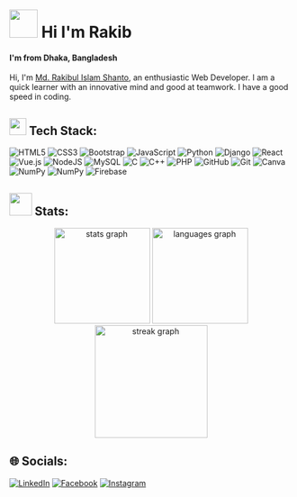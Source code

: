 <!-- <h2><img src="https://github.com/cryptic91/cryptic91/assets/91222781/c4b99f72-c7c2-47c4-90a7-866fecf9a417" width="30"/> Hi I'm Rakib</h2> -->
<h1><img src="https://github.com/cryptic91/cryptic91/assets/91222781/43de1015-822c-41d2-8880-cce3d7668afe" height="50" width="50"/> Hi I'm Rakib</h1>

<h4>I'm from <b>Dhaka, Bangladesh</b> <img src="https://github.com/cryptic91/cryptic91/assets/91222781/a5c21e0f-7b9a-4f7a-bb24-a47606823e6f" height="13" width="18"/> </h4>

Hi, I'm [Md. Rakibul Islam Shanto](https://www.linkedin.com/in/md-rakibul-islam-shanto-051767308/), an enthusiastic Web Developer.  I am a quick learner with an innovative mind and good at teamwork. I have a good speed in coding.




<h2><img src="https://github.com/cryptic91/cryptic91/assets/91222781/c4b99f72-c7c2-47c4-90a7-866fecf9a417" width="30"/> Tech Stack: </h2>


![HTML5](https://img.shields.io/badge/html5-%23E34F26.svg?logo=html5&logoColor=white) ![CSS3](https://img.shields.io/badge/css3-%231572B6.svg?logo=css3&logoColor=white) ![Bootstrap](https://img.shields.io/badge/bootstrap-%238511FA.svg?logo=bootstrap&logoColor=white) ![JavaScript](https://img.shields.io/badge/javascript-%23323330.svg?logo=javascript&logoColor=%23F7DF1E) ![Python](https://img.shields.io/badge/python-3670A0?logo=python&logoColor=ffdd54) ![Django](https://img.shields.io/badge/django-%23092E20.svg?logo=django&logoColor=white) ![React](https://img.shields.io/badge/react-%2320232a.svg?logo=react&logoColor=%2361DAFB) ![Vue.js](https://img.shields.io/badge/vue.js-%2335495e.svg?logo=vuedotjs&logoColor=%234FC08D) ![NodeJS](https://img.shields.io/badge/node.js-6DA55F?logo=node.js&logoColor=white) ![MySQL](https://img.shields.io/badge/mysql-4479A1.svg?logo=mysql&logoColor=white) ![C](https://img.shields.io/badge/c-%2300599C.svg?logo=c&logoColor=white) ![C++](https://img.shields.io/badge/c++-%2300599C.svg?logo=c%2B%2B&logoColor=white) ![PHP](https://img.shields.io/badge/php-%23777BB4.svg?logo=php&logoColor=white) ![GitHub](https://img.shields.io/badge/github-%23121011.svg?logo=github&logoColor=white) ![Git](https://img.shields.io/badge/git-%23F05033.svg?logo=git&logoColor=white) ![Canva](https://img.shields.io/badge/Canva-%2300C4CC.svg?logo=Canva&logoColor=white) ![NumPy](https://img.shields.io/badge/numpy-%23013243.svg?logo=numpy&logoColor=white) ![NumPy](https://img.shields.io/badge/numpy-%23013243.svg?logo=numpy&logoColor=white) ![Firebase](https://img.shields.io/badge/-Firebase-1967D2?logo=firebase&logoColor=white")
 

<h2><img src="https://github.com/cryptic91/cryptic91/assets/91222781/05847e7a-84b5-4e6f-89e4-ed7769642889" width="40"/> Stats: </h2>


<div align="center">
  <img src="https://github-readme-stats.vercel.app/api?username=cryptic91&hide_title=false&hide_rank=false&show_icons=true&include_all_commits=true&count_private=true&disable_animations=false&theme=highcontrast&locale=en&hide_border=false" height="170" alt="stats graph"  />
  <img src="https://github-readme-stats.vercel.app/api/top-langs?username=cryptic91&locale=en&hide_title=false&layout=compact&card_width=320&langs_count=5&theme=highcontrast&hide_border=false" height="170" alt="languages graph"  />
</div>


<!-- ![](https://github-readme-streak-stats.herokuapp.com/?user=cryptic91&theme=highcontrast&hide_border=false)<br/> -->
<div align="center">
  <img src="https://github-readme-streak-stats.herokuapp.com/?user=cryptic91&theme=highcontrast&hide_border=false" height="200" alt="streak graph"  />
</div>




## 🌐 Socials:
[![LinkedIn](https://img.shields.io/badge/LinkedIn-%230077B5.svg?logo=linkedin&logoColor=white)](https://linkedin.com/in/https://www.linkedin.com/in/md-rakibul-islam-shanto-051767308/) [![Facebook](https://img.shields.io/badge/Facebook-%231877F2.svg?logo=Facebook&logoColor=white)](https://facebook.com/https://www.facebook.com/rakibul1091shanto/) [![Instagram](https://img.shields.io/badge/Instagram-%23E4405F.svg?logo=Instagram&logoColor=white)](https://instagram.com/https://www.instagram.com/shanto_91/)  






<!--

**cryptic91/cryptic91** is a ✨ _special_ ✨ repository because its `README.md` (this file) appears on your GitHub profile.

Here are some ideas to get you started:

- 🔭 I’m currently working on ...
- 🌱 I’m currently learning ...
- 👯 I’m looking to collaborate on ...
- 🤔 I’m looking for help with ...
- 💬 Ask me about ...
- 📫 How to reach me: ...
- 😄 Pronouns: ...
- ⚡ Fun fact: ...
-->
